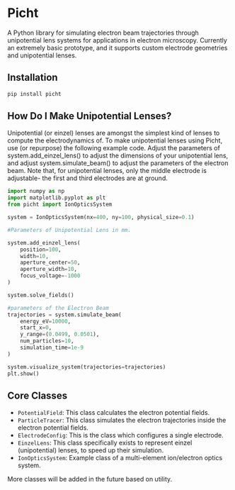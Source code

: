 # Picht

A Python library for simulating electron beam trajectories through unipotential lens systems for applications in electron microscopy. Currently an extremely basic prototype, and it supports custom electrode geometries and unipotential lenses.

## Installation

```bash
pip install picht
```

## How Do I Make Unipotential Lenses?

Unipotential (or einzel) lenses are amongst the simplest kind of lenses to compute the electrodynamics of. To make unipotential lenses using Picht, use (or repurpose) the following example code. Adjust the parameters of system.add_einzel_lens() to adjust the dimensions of your unipotential lens, and adjust system.simulate_beam() to adjust the parameters of the electron beam. Note that, for unipotential lenses, only the middle electrode is adjustable- the first and third electrodes are at ground. 

```python
import numpy as np
import matplotlib.pyplot as plt
from picht import IonOpticsSystem

system = IonOpticsSystem(nx=400, ny=100, physical_size=0.1)

#Parameters of Unipotential Lens in mm.

system.add_einzel_lens(
    position=100, 
    width=10, 
    aperture_center=50, 
    aperture_width=10, 
    focus_voltage=-1000
)

system.solve_fields()

#parameters of the Electron Beam
trajectories = system.simulate_beam(
    energy_eV=10000,
    start_x=0,
    y_range=(0.0499, 0.0501),
    num_particles=10,
    simulation_time=1e-9
)

system.visualize_system(trajectories=trajectories)
plt.show()
```

## Core Classes

- `PotentialField`: This class calculates the electron potential fields. 
- `ParticleTracer`: This class simulates the electron trajectories inside the electron potential fields.
- `ElectrodeConfig`: This is the class which configures a single electrode.
- `EinzelLens`: This class specifically exists to represent einzel (unipotential) lenses, to speed up their simulation.
- `IonOpticsSystem`: Example class of a multi-element ion/electron optics system.

More classes will be added in the future based on utility.
